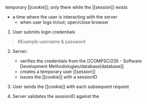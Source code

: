 temporary [[cookie]]; only there while the [[session]] exists
- a time where the user is interacting with the server
	- when user logs in/out; open/close browser

1. User submits login credentials
>	#Example 
>	username & password

2. Server:
	- verifies the credentials from the [[COMPSCI235 - Software Development Methodologies/database|database]]
	- creates a temporary user [[session]]
	- issues the [[cookie]] with a sessionID

3. User sends the [[cookie]] with each subsequent request
4. Server validates the sessionID against the 